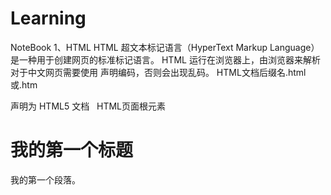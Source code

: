 # Learning
NoteBook
1、HTML
HTML 超文本标记语言（HyperText Markup Language）是一种用于创建网页的标准标记语言。
HTML 运行在浏览器上，由浏览器来解析
对于中文网页需要使用 <meta charset="utf-8"> 声明编码，否则会出现乱码。
HTML文档后缀名.html或.htm
<!DOCTYPE html>  声明为 HTML5 文档
 <html>   HTML页面根元素
  <head>
   <meta charset="utf-8">
   <title>菜鸟教程(runoob.com)</title>
  </head>
  <body>
   <h1>我的第一个标题</h1>
   <p>我的第一个段落。</p>
  </body>
 </html>
